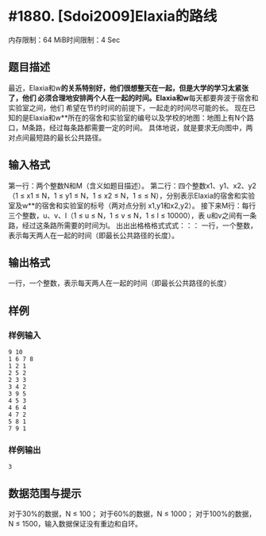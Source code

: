 # #1880. [Sdoi2009]Elaxia的路线

内存限制：64 MiB时间限制：4 Sec

## 题目描述

最近，Elaxia和w**的关系特别好，他们很想整天在一起，但是大学的学习太紧张了，他们
必须合理地安排两个人在一起的时间。Elaxia和w**每天都要奔波于宿舍和实验室之间，他们
希望在节约时间的前提下，一起走的时间尽可能的长。
现在已知的是Elaxia和w**所在的宿舍和实验室的编号以及学校的地图：地图上有N个路
口，M条路，经过每条路都需要一定的时间。
具体地说，就是要求无向图中，两对点间最短路的最长公共路径。

## 输入格式

第一行：两个整数N和M（含义如题目描述）。
第二行：四个整数x1、y1、x2、y2（1 ≤ x1 ≤ N，1 ≤ y1 ≤ N，1 ≤ x2 ≤ N，1 ≤
≤ N），分别表示Elaxia的宿舍和实验室及w**的宿舍和实验室的标号（两对点分别
x1,y1和x2,y2）。
接下来M行：每行三个整数，u、v、l（1 ≤ u ≤ N，1 ≤ v ≤ N，1 ≤ l ≤ 10000），表
u和v之间有一条路，经过这条路所需要的时间为l。
出出出格格格式式式：：：
一行，一个整数，表示每天两人在一起的时间（即最长公共路径的长度）。

## 输出格式

一行，一个整数，表示每天两人在一起的时间（即最长公共路径的长度）

## 样例

### 样例输入

    
    9 10
    1 6 7 8
    1 2 1
    2 5 2
    2 3 3
    3 4 2
    3 9 5
    4 5 3
    4 6 4
    4 7 2
    5 8 1
    7 9 1
    
    

### 样例输出

    
    3
    

## 数据范围与提示

对于30%的数据，N ≤ 100；
对于60%的数据，N ≤ 1000；
对于100%的数据，N ≤ 1500，输入数据保证没有重边和自环。

